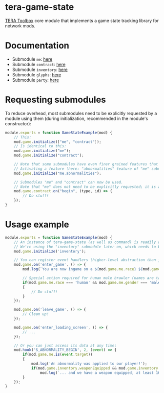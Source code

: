 # tera-game-state
[TERA Toolbox](https://github.com/tera-toolbox/tera-toolbox) core module that implements a game state tracking library for network mods.

# Documentation
- Submodule `me`: [here](doc/me.md)
- Submodule `contract`: [here](doc/contract.md)
- Submodule `inventory`: [here](doc/inventory.md)
- Submodule `glyphs`: [here](doc/glyphs.md)
- Submodule `party`: [here](doc/party.md)

# Requesting submodules
To reduce overhead, most submodules need to be explicitly requested by a module using them (during initialization, recommended in the module's constructor):
```js
module.exports = function GameStateExample(mod) {
    // This:
    mod.game.initialize(["me", "contract"]);
    // Is identical to this:
    mod.game.initialize("me");
    mod.game.initialize("contract");

    // Note that some submodules have even finer grained features that need to be activated individually (in order to reduce overhead when unused).
    // Activating a feature (here: "abnormalities" feature of "me" submodule) will implicitly also activate the corresponding submodule (here: "me").
    mod.game.initialize("me.abnormalities");

    // Submodules "me" and "contract" can now be used.
    // Note that "me" does not need to be explicitly requested; it is always loaded by default!
    mod.game.contract.on("begin", (type, id) => {
        // Do stuff!
    });
}
```

# Usage example
```js
module.exports = function GameStateExample(mod) {
    // An instance of tera-game-state (as well as command) is readily available through mod.game!
    // We're using the "inventory" submodule later on, which needs to be explicitly enabled in order to avoid overhead if unused (see above)
    mod.game.initialize('inventory');

    // You can register event handlers (higher-level abstraction than just listening to packets)
    mod.game.on('enter_game', () => {
        mod.log(`You are now ingame on a ${mod.game.me.race} ${mod.game.me.gender} ${mod.game.me.class}!`);

        // Special action required for human male brawler (names are taken directly from DC to avoid confusion)
        if(mod.game.me.race === 'human' && mod.game.me.gender === 'male' && mod.game.me.class === 'fighter')
        {
            // Do stuff!
        }
    });

    mod.game.on('leave_game', () => {
        // Clean up!
    });

    mod.game.on('enter_loading_screen', () => {
        // ...
    });

    // Or you can just access its data at any time:
    mod.hook('S_ABNORMALITY_BEGIN', 2, (event) => {
        if(mod.game.me.is(event.target))
        {
            mod.log('An abnormality was applied to our player!');
            if(mod.game.inventory.weaponEquipped && mod.game.inventory.getTotalAmountInBag(6550) >= 10)
                mod.log(`... and we have a weapon equipped, at least 10x Minor Recovery Potables in the bag, and ${mod.game.inventory.money / 10000n} gold!`);
        }
    });
}
```

